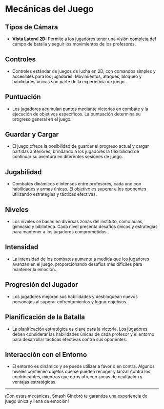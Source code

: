 # Mecánicas del Juego

## Tipos de Cámara

- **Vista Lateral 2D:** Permite a los jugadores tener una visión completa del campo de batalla y seguir los movimientos de los profesores.

## Controles

- Controles estándar de juegos de lucha en 2D, con comandos simples y accesibles para los jugadores. Movimientos, ataques, bloqueo y habilidades únicas son parte de la experiencia de juego.

## Puntuación

- Los jugadores acumulan puntos mediante victorias en combate y la ejecución de objetivos específicos. La puntuación determina su progreso general en el juego.

## Guardar y Cargar

- El juego ofrece la posibilidad de guardar el progreso actual y cargar partidas anteriores, brindando a los jugadores la flexibilidad de continuar su aventura en diferentes sesiones de juego.

## Jugabilidad

- Combates dinámicos e intensos entre profesores, cada uno con habilidades y armas únicas. El objetivo es superar a los oponentes utilizando estrategias y tácticas efectivas.

## Niveles

- Los niveles se basan en diversas zonas del instituto, como aulas, gimnasio y biblioteca. Cada nivel presenta desafíos únicos y estrategias para mantener a los jugadores comprometidos.

## Intensidad

- La intensidad de los combates aumenta a medida que los jugadores avanzan en el juego, proporcionando desafíos más difíciles para mantener la emoción.

## Progresión del Jugador

- Los jugadores mejoran sus habilidades y desbloquean nuevos personajes al superar enfrentamientos y lograr objetivos.

## Planificación de la Batalla

- La planificación estratégica es clave para la victoria. Los jugadores deben considerar las habilidades únicas de cada profesor y el entorno para desarrollar tácticas efectivas contra sus oponentes.

## Interacción con el Entorno

- El entorno es dinámico y se puede utilizar a favor o en contra. Algunos niveles contienen objetos que se pueden recoger y lanzar contra los contrincantes, mientras que otros ofrecen zonas de ocultación y ventajas estratégicas.

---

¡Con estas mecánicas, Smash Ginebró te garantiza una experiencia de juego única y llena de emoción!
